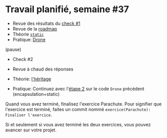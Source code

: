 # Travail planifié, semaine #37

- Revue des résultats du [check #1](https://eduvaud-my.sharepoint.com/:x:/r/personal/px05iql_eduvaud_ch/Documents/Cours%20(OneDrive)/2024-2025/T1/320/Checks.xlsx?d=w057cafaf4d3a4c72a1ca303fdffa2b18&csf=1&web=1&e=4XGkJf)
- Revue de la [roadmap](https://roadmap.sh/r/embed?id=66714f98c0f2325c34220bba)
- Théorie [`static`](https://github.com/ETML-INF/320-POO/blob/main/supports/Statique.pdf)
- Pratique: [Drone](https://github.com/ETML-INF/320-POO/blob/main/exos/Drones/etape01.md)

(pause)

- Check #2
- Revue à chaud des réponses

- Théorie: [l'héritage](https://github.com/ETML-INF/320-POO/blob/main/supports/Heritage.pdf)
- Pratique: Continuez avec l'[étape 2](https://github.com/ETML-INF/320-POO/blob/main/exos/Drones/etape02.md) sur le code `Drone` précédent (encapsulation+static)


Quand vous avez terminé, finalisez l'exercice Parachute. Pour signifier que l'exercice est terminé, faites un commit nommé `exercice(Parachute): Finaliser l'exercice`.

Si et seulement si vous avez terminé les deux exercices, vous pouvez avancer sur votre projet.





